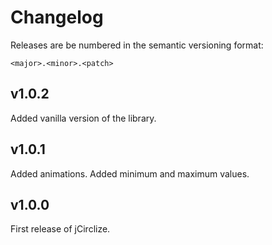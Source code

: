 # Changelog

Releases are be numbered in the semantic versioning format:

`<major>.<minor>.<patch>`

## v1.0.2

Added vanilla version of the library.

## v1.0.1

Added animations.
Added minimum and maximum values.

## v1.0.0

First release of jCirclize.
